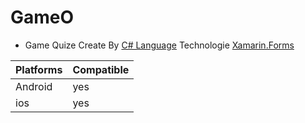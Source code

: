# GameO

- Game Quize Create By [C# Language](https://www.w3schools.com/cs/) Technologie [Xamarin.Forms](https://www.Xamarin.com)

|  Platforms   | Compatible  |
|------- | ------------------|
|Android | yes  |
|ios     | yes  |
